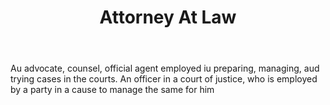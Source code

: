 ---
title: Attorney At Law
permalink: "/definitions/attorney-at-law.html"
body: Au advocate, counsel, official agent employed iu preparing, managing, aud trying
  cases in the courts. An officer in a court of justice, who is employed by a party
  in a cause to manage the same for him
published_at: '2018-07-07'
layout: post
---